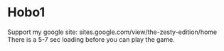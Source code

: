 # Hobo1
Support my google site: sites.google.com/view/the-zesty-edition/home
There is a 5-7 sec loading before you can play the game.
